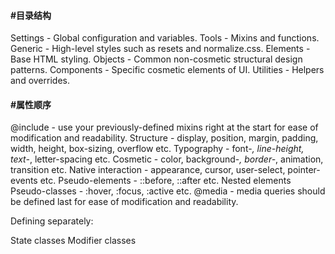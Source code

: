 #### \#**目录结构**
Settings - Global configuration and variables.
Tools - Mixins and functions.
Generic - High-level styles such as resets and normalize.css.
Elements - Base HTML styling.
Objects - Common non-cosmetic structural design patterns.
Components - Specific cosmetic elements of UI.
Utilities - Helpers and overrides.

#### \#**属性顺序**
@include - use your previously-defined mixins right at the start for ease of modification and readability.
Structure - display, position, margin, padding, width, height, box-sizing, overflow etc.
Typography - font-*, line-height, text-*, letter-spacing etc.
Cosmetic - color, background-*, border-*, animation, transition etc.
Native interaction - appearance, cursor, user-select, pointer-events etc.
Pseudo-elements - ::before, ::after etc.
Nested elements
Pseudo-classes - :hover, :focus, :active etc.
@media - media queries should be defined last for ease of modification and readability.

Defining separately:

State classes
Modifier classes
